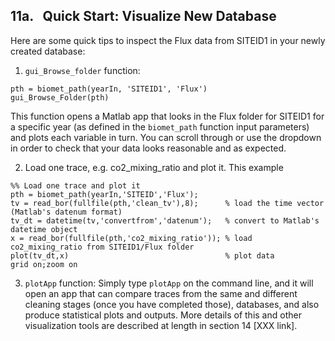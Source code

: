 ## 11a. &nbsp; Quick Start: Visualize New Database

Here are some quick tips to inspect the Flux data from SITEID1 in your newly created database:

1. `gui_Browse_folder` function: 
```
pth = biomet_path(yearIn, 'SITEID1', 'Flux')
gui_Browse_Folder(pth)
```
This function opens a Matlab app that looks in the Flux folder for SITEID1 for a specific year (as defined in the `biomet_path` function input parameters) and plots each variable in turn. You can scroll through or use the dropdown in order to check that your data looks reasonable and as expected. 

2. Load one trace, e.g. co2_mixing_ratio and plot it. This example 
```
%% Load one trace and plot it
pth = biomet_path(yearIn,'SITEID','Flux');   
tv = read_bor(fullfile(pth,'clean_tv'),8);      % load the time vector (Matlab's datenum format)
tv_dt = datetime(tv,'convertfrom','datenum');   % convert to Matlab's datetime object
x = read_bor(fullfile(pth,'co2_mixing_ratio')); % load co2_mixing_ratio from SITEID1/Flux folder
plot(tv_dt,x)                                   % plot data
grid on;zoom on
```

3. `plotApp` function:
Simply type `plotApp` on the command line, and it will open an app that can compare traces from the same and different cleaning stages (once you have completed those), databases, and also produce statistical plots and outputs. More details of this and other visualization tools are described at length in section 14 [XXX link]. 
